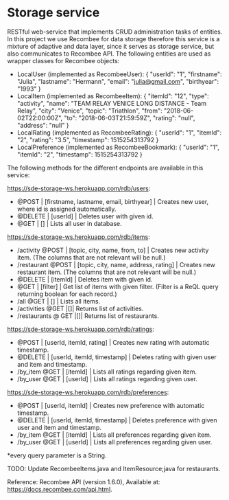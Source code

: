 # Storage service

RESTful web-service that implements CRUD administration tasks of entities. In this project we use Recombee for data storage therefore this service is a mixture of adaptive and data layer, since it serves as storage service, but also communicates to Recombee API. The following entities are used as wrapper classes for Recombee objects:

- LocalUser (implemented as RecombeeUser):
	{
        "userId": "1",
        "firstname": "Julia",
        "lastname": "Hermann",
        "email": "julia@gmail.com",
        "birthyear": "1993"
    }
- LocalItem (implemented as RecombeeItem):
	{
        "itemId": "12",
        "type": "activity",
        "name": "TEAM RELAY VENICE LONG DISTANCE - Team Relay",
        "city": "Venice",
        "topic": "Triathlon",
        "from": "2018-06-02T22:00:00Z",
        "to": "2018-06-03T21:59:59Z",
        "rating": "null",
        "address": "null"
    }
- LocalRating (implemented as RecombeeRating):
	 {
        "userId": "1",
        "itemId": "2",
        "rating": "3.5",
        "timestamp": 1515254313792
    }
- LocalPreference (implemented as RecombeeBookmark):
	 {
        "userId": "1",
        "itemId": "2",
        "timestamp": 1515254313792
    }

The following methods for the different endpoints are available in this service:

https://sde-storage-ws.herokuapp.com/rdb/users:
- @POST  | [firstname, lastname, email, birthyear] | Creates new user, where id is assigned automatically.
- @DELETE | [userId] | Deletes user with given id.
- @GET | [] | Lists all user in database.

https://sde-storage-ws.herokuapp.com/rdb/items:
- /activity @POST | [topic, city, name, from, to] | Creates new activity item. (The columns that are not relevant will be null.)
- /restaurant @POST | [topic, city, name, address, rating] | Creates new restaurant item. (The columns that are not relevant will be null.)
- @DELETE | [itemId] | Deletes item with given id.
- @GET | [filter] | Get list of items with given filter. (Filter is a ReQL query returning boolean for each record.)
- /all @GET | [] | Lists all items.
- /activities @GET |[]| Returns list of activities.
- /restaurants @ GET |[]| Returns list of restaurants.

https://sde-storage-ws.herokuapp.com/rdb/ratings:
- @POST  | [userId, itemId, rating] | Creates new rating with automatic timestamp.
- @DELETE | [userId, itemId, timestamp] | Deletes rating with given user and item and timestamp.
- /by_item @GET | [itemId] | Lists all ratings regarding given item.
- /by_user @GET | [userId] | Lists all ratings regarding given user.

https://sde-storage-ws.herokuapp.com/rdb/preferences:
- @POST  | [userId, itemId] | Creates new preference with automatic timestamp.
- @DELETE | [userId, itemId, timestamp] | Deletes preference with given user and item and timestamp.
- /by_item @GET | [itemId] | Lists all preferences regarding given item.
- /by_user @GET | [userId] | Lists all preferences regarding given user.

*every query parameter is a String. 


TODO: Update RecombeeItems.java and ItemResource;java for restaurants.

Reference:
Recombee API (version 1.6.0), Available at: https://docs.recombee.com/api.html.
